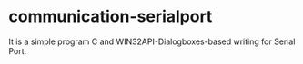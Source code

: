 communication-serialport
========================

It is a simple program C and WIN32API-Dialogboxes-based writing for Serial Port.
